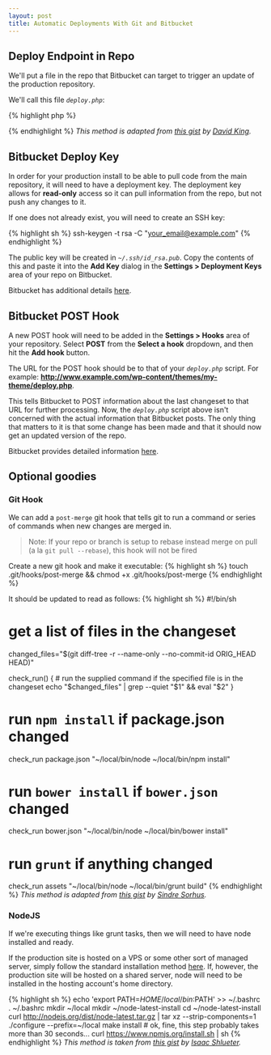```yaml
---
layout: post
title: Automatic Deployments With Git and Bitbucket
---
```


## Deploy Endpoint in Repo

We'll put a file in the repo that Bitbucket can target to trigger an update of the production repository.

We'll call this file _`deploy.php`_:

{% highlight php %}
<?php

	// The commands
	$commands = array(
		// `umask 002` preserves desired priveleges
		'umask 002 && git reset --hard HEAD',
		'umask 002 && git pull origin master',
	);

	// Run the commands for output
	$output = '';
	foreach($commands AS $command){
		// Run it
		$tmp = shell_exec($command);
		// Output
		$output .= "$command}\n";
		$output .= htmlentities(trim($tmp)) . "\n\n";
	}

	print_r($output);
?>
{% endhighlight %}
<cite>This method is adapted from [this gist](https://gist.github.com/oodavid/1809044#file-deploy-php) by [David King](https://github.com/oodavid).</cite>

## Bitbucket Deploy Key

In order for your production install to be able to pull code from the main repository, it will need to have a deployment key. The deployment key allows for __read-only__ access so it can pull information from the repo, but not push any changes to it.

If one does not already exist, you will need to create an SSH key:

{% highlight sh %}
ssh-keygen -t rsa -C "your_email@example.com"
{% endhighlight %}

The public key will be created in _`~/.ssh/id_rsa.pub`_. Copy the contents of this and paste it into the __Add Key__ dialog in the __Settings > Deployment Keys__ area of your repo on Bitbucket.

Bitbucket has additional details [here](https://confluence.atlassian.com/display/BITBUCKET/Use+deployment+keys).

## Bitbucket POST Hook

A new POST hook will need to be added in the __Settings > Hooks__ area of your repository. Select __POST__ from the __Select a hook__ dropdown, and then hit the __Add hook__ button.

The URL for the POST hook should be to that of your _`deploy.php`_ script. For example: __http://www.example.com/wp-content/themes/my-theme/deploy.php__.

This tells Bitbucket to POST information about the last changeset to that URL for further processing. Now, the _`deploy.php`_ script above isn't concerned with the actual information that Bitbucket posts. The only thing that matters to it is that some change has been made and that it should now get an updated version of the repo.

Bitbucket provides detailed information [here](https://confluence.atlassian.com/display/BITBUCKET/POST+hook+management).

## Optional goodies

### Git Hook

We can add a `post-merge` git hook that tells git to run a command or series of commands when new changes are merged in.

> Note: If your repo or branch is setup to rebase instead merge on pull (a la `git pull --rebase`), this hook will not be fired

Create a new git hook and make it executable:
{% highlight sh %}
touch .git/hooks/post-merge && chmod +x .git/hooks/post-merge
{% endhighlight %}


It should be updated to read as follows:
{% highlight sh %}
#!/bin/sh

# get a list of files in the changeset
changed_files="$(git diff-tree -r --name-only --no-commit-id ORIG_HEAD HEAD)"

check_run() {
	# run the supplied command if the specified file is in the changeset
	echo "$changed_files" | grep --quiet "$1" && eval "$2"
}

# run `npm install` if package.json changed
check_run package.json "~/local/bin/node ~/local/bin/npm install"
# run `bower install` if `bower.json` changed
check_run bower.json "~/local/bin/node ~/local/bin/bower install"
# run `grunt` if anything changed
check_run assets "~/local/bin/node ~/local/bin/grunt build"
{% endhighlight %}
<cite>This method is adapted from [this gist](https://gist.github.com/sindresorhus/7996717#file-post-merge) by [Sindre Sorhus](https://github.com/sindresorhus).</cite>

### NodeJS

If we're executing things like grunt tasks, then we will need to have node installed and ready.

If the production site is hosted on a VPS or some other sort of managed server, simply follow the standard installation method [here](http://nodejs.org/download/). If, however, the production site will be hosted on a shared server, node will need to be installed in the hosting account's home directory.

{% highlight sh %}
echo 'export PATH=$HOME/local/bin:$PATH' >> ~/.bashrc
. ~/.bashrc
mkdir ~/local
mkdir ~/node-latest-install
cd ~/node-latest-install
curl http://nodejs.org/dist/node-latest.tar.gz | tar xz --strip-components=1
./configure --prefix=~/local
make install # ok, fine, this step probably takes more than 30 seconds...
curl https://www.npmjs.org/install.sh | sh
{% endhighlight %}
<cite>This method is taken from [this gist](https://gist.github.com/isaacs/579814#file-node-and-npm-in-30-seconds-sh) by [Isaac Shlueter](https://github.com/isaacs).</cite>
